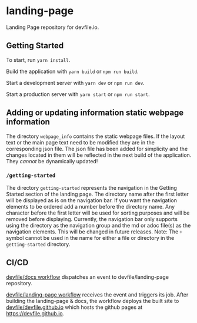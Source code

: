 # landing-page

Landing Page repository for devfile.io.

## Getting Started

To start, run `yarn install`.

Build the application with `yarn build` or `npm run build`.

Start a development server with `yarn dev` or `npm run dev`.

Start a production server with `yarn start` or `npm run start`.

## Adding or updating information static webpage information

The directory `webpage_info` contains the static webpage files. If the layout text or the main page text need to be modified they are in the corresponding json file. The json file has been added for simplicity and the changes located in them will be reflected in the next build of the application. They _cannot_ be dynamically updated!

### `/getting-started`

The directory `getting-started` represents the navigation in the Getting Started section of the landing page. The directory name after the first letter will be displayed as is on the navigation bar. If you want the navigation elements to be ordered add a number before the directory name. Any character before the first letter will be used for sorting purposes and will be removed before displaying. Currently, the navigation bar only supports using the directory as the navigation group and the md or adoc file(s) as the navigation elements. This will be changed in future releases. Note: The `+` symbol cannot be used in the name for either a file or directory in the `getting-started` directory.

## CI/CD

[devfile/docs workflow](https://github.com/devfile/docs/blob/master/.github/workflows/main.yaml) dispatches an event to devfile/landing-page repository.

[devfile/landing-page workflow](./.github/workflows/BuildAndDeploy.yaml) receives the event and triggers its job. After building the landing-page & docs, the workflow deploys the built site to [devfile/devfile.github.io](https://github.com/devfile/devfile.github.io) which hosts the github pages at https://devfile.github.io.
